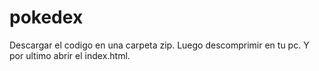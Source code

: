 # pokedex
Descargar el codigo en una carpeta zip.
Luego descomprimir en tu pc.
Y por ultimo abrir el index.html.
